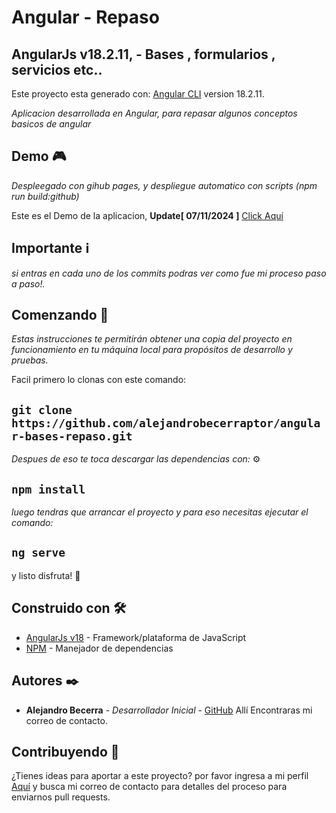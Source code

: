# Angular - Repaso 
## AngularJs v18.2.11, - Bases , formularios , servicios etc..

Este proyecto esta generado con: [Angular CLI](https://angular.dev/) version 18.2.11.

_Aplicacion desarrollada en Angular, para repasar algunos conceptos basicos de angular_

## Demo 🎮
_Despleegado con gihub pages, y despliegue automatico con scripts (npm run build:github)_

Este es el Demo de la aplicacion, **Update[ 07/11/2024 ]** [Click Aquí](https://alejandrobecerraptor.github.io/angular-bases-repaso/)


## Importante ℹ

_si entras en cada uno de los commits podras ver como fue mi proceso paso a paso!._

## Comenzando 🚀

_Estas instrucciones te permitirán obtener una copia del proyecto en funcionamiento en tu máquina local para propósitos de desarrollo y pruebas._

Facil primero lo clonas con este comando:

## `git clone https://github.com/alejandrobecerraptor/angular-bases-repaso.git`

_Despues de eso te toca descargar las dependencias con:_ ⚙️

## `npm install`

_luego tendras que arrancar el proyecto y para eso necesitas ejecutar el comando:_

## `ng serve`

y listo disfruta! 🍦

## Construido con 🛠️

* [AngularJs v18](https://angular.dev/) - Framework/plataforma de JavaScript
* [NPM](https://nodejs.org/es/download/) - Manejador de dependencias

## Autores ✒️

* **Alejandro Becerra** - *Desarrollador Inicial* - [GitHub](https://github.com/alejandrobecerraptor)
Allí Encontraras mi correo de contacto.

## Contribuyendo 📣

¿Tienes ideas para aportar a este proyecto? por favor ingresa a mi perfil  [Aquí](https://github.com/alejandrobecerraptor) y busca mi correo de contacto para detalles del proceso para enviarnos pull requests.
